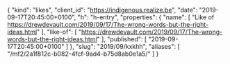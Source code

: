 {
  "kind": "likes",
  "client_id": "https://indigenous.realize.be",
  "date": "2019-09-17T20:45:00+0100",
  "h": "h-entry",
  "properties": {
    "name": [
      "Like of https://drewdevault.com/2019/09/17/The-wrong-words-but-the-right-ideas.html"
    ],
    "like-of": [
      "https://drewdevault.com/2019/09/17/The-wrong-words-but-the-right-ideas.html"
    ],
    "published": [
      "2019-09-17T20:45:00+0100"
    ]
  },
  "slug": "2019/09/kxkhh",
  "aliases": [
    "/mf2/2a1f812c-b082-4fcf-9ad4-b75d8ab0e1a5/"
  ]
}
